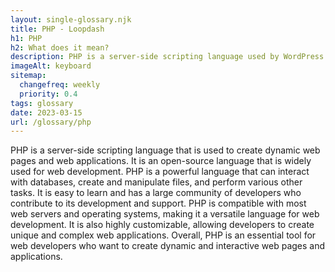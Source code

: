 ```yaml
--- 
layout: single-glossary.njk
title: PHP - Loopdash
h1: PHP
h2: What does it mean?
description: PHP is a server-side scripting language used by WordPress to dynamically generate web pages and handle database interactions.
imageAlt: keyboard
sitemap:
  changefreq: weekly
  priority: 0.4
tags: glossary
date: 2023-03-15
url: /glossary/php
---
```


PHP is a server-side scripting language that is used to create dynamic web pages and web applications. It is an open-source language that is widely used for web development. PHP is a powerful language that can interact with databases, create and manipulate files, and perform various other tasks. It is easy to learn and has a large community of developers who contribute to its development and support. PHP is compatible with most web servers and operating systems, making it a versatile language for web development. It is also highly customizable, allowing developers to create unique and complex web applications. Overall, PHP is an essential tool for web developers who want to create dynamic and interactive web pages and applications.
